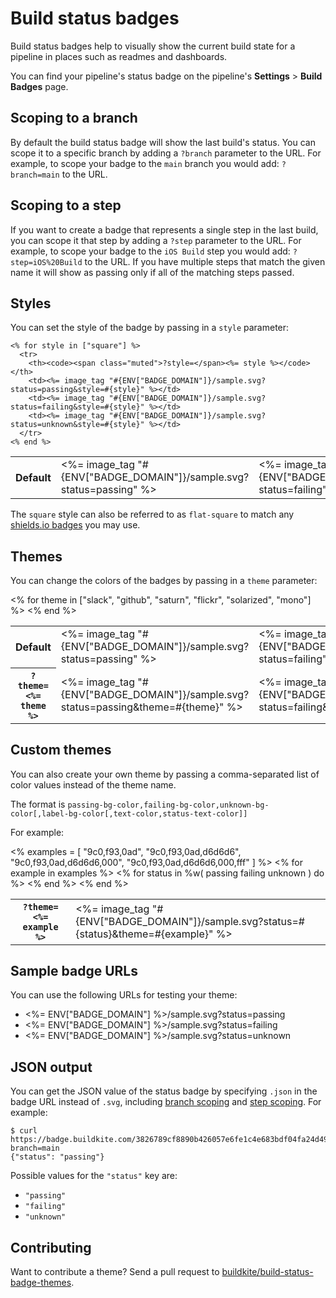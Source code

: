 # Build status badges

Build status badges help to visually show the current build state for a pipeline in places such as readmes and dashboards.

You can find your pipeline's status badge on the pipeline's **Settings** > **Build Badges** page.

## Scoping to a branch

By default the build status badge will show the last build's status. You can scope it to a specific branch by adding a `?branch` parameter to the URL. For example, to scope your badge to the `main` branch you would add: `?branch=main` to the URL.

## Scoping to a step

If you want to create a badge that represents a single step in the last build, you can scope it that step by adding a `?step` parameter to the URL. For example, to scope your badge to the `iOS Build` step you would add: `?step=iOS%20Build` to the URL. If you have multiple steps that match the given name it will show as passing only if all of the matching steps passed.

## Styles

You can set the style of the badge by passing in a `style` parameter:

<!-- vale off -->
<table class="status-badges__examples">
  <tbody>
    <tr>
      <th>Default</th>
      <td><%= image_tag "#{ENV["BADGE_DOMAIN"]}/sample.svg?status=passing" %></td>
      <td><%= image_tag "#{ENV["BADGE_DOMAIN"]}/sample.svg?status=failing" %></td>
      <td><%= image_tag "#{ENV["BADGE_DOMAIN"]}/sample.svg?status=unknown" %></td>
    </tr>

    <% for style in ["square"] %>
      <tr>
        <th><code><span class="muted">?style=</span><%= style %></code></th>
        <td><%= image_tag "#{ENV["BADGE_DOMAIN"]}/sample.svg?status=passing&style=#{style}" %></td>
        <td><%= image_tag "#{ENV["BADGE_DOMAIN"]}/sample.svg?status=failing&style=#{style}" %></td>
        <td><%= image_tag "#{ENV["BADGE_DOMAIN"]}/sample.svg?status=unknown&style=#{style}" %></td>
      </tr>
    <% end %>
  </tbody>
</table>
<!-- vale on -->

The `square` style can also be referred to as `flat-square` to match any [shields.io badges](http://shields.io) you may use.

## Themes

You can change the colors of the badges by passing in a `theme` parameter:

<!-- vale off -->
<table class="status-badges__examples">
  <tbody>
    <tr>
      <th>Default</th>
      <td><%= image_tag "#{ENV["BADGE_DOMAIN"]}/sample.svg?status=passing" %></td>
      <td><%= image_tag "#{ENV["BADGE_DOMAIN"]}/sample.svg?status=failing" %></td>
      <td><%= image_tag "#{ENV["BADGE_DOMAIN"]}/sample.svg?status=unknown" %></td>
    </tr>
    <% for theme in ["slack", "github", "saturn", "flickr", "solarized", "mono"] %>
      <tr>
        <th><code><span class="muted">?theme=</span><%= theme %></code></th>
        <td><%= image_tag "#{ENV["BADGE_DOMAIN"]}/sample.svg?status=passing&theme=#{theme}" %></td>
        <td><%= image_tag "#{ENV["BADGE_DOMAIN"]}/sample.svg?status=failing&theme=#{theme}" %></td>
        <td><%= image_tag "#{ENV["BADGE_DOMAIN"]}/sample.svg?status=unknown&theme=#{theme}" %></td>
      </tr>
    <% end %>
  </tbody>
</table>
<!-- vale on -->

## Custom themes

You can also create your own theme by passing a comma-separated list of color values instead of the theme name.

The format is `passing-bg-color,failing-bg-color,unknown-bg-color[,label-bg-color[,text-color,status-text-color]]`

For example:

<!-- vale off -->
<table class="status-badges__examples">
  <tbody>
    <%
      examples = [
        "9c0,f93,0ad",
        "9c0,f93,0ad,d6d6d6",
        "9c0,f93,0ad,d6d6d6,000",
        "9c0,f93,0ad,d6d6d6,000,fff"
      ]
    %>
    <% for example in examples %>
      <tr>
        <th><code><span class="muted">?theme=</span><%= example %></code></th>
        <% for status in %w( passing failing unknown ) do %>
          <td><%= image_tag "#{ENV["BADGE_DOMAIN"]}/sample.svg?status=#{status}&theme=#{example}" %></td>
        <% end %>
      </tr>
    <% end %>
  </tbody>
</table>
<!-- vale on -->

## Sample badge URLs

You can use the following URLs for testing your theme:

* <%= ENV["BADGE_DOMAIN"] %>/sample.svg?status=passing
* <%= ENV["BADGE_DOMAIN"] %>/sample.svg?status=failing
* <%= ENV["BADGE_DOMAIN"] %>/sample.svg?status=unknown

## JSON output

You can get the JSON value of the status badge by specifying `.json` in the badge URL instead of `.svg`, including [branch scoping](#scoping-to-a-branch) and [step scoping](#scoping-to-a-step). For example:

```shell
$ curl https://badge.buildkite.com/3826789cf8890b426057e6fe1c4e683bdf04fa24d498885489.json?branch=main
{"status": "passing"}
```

Possible values for the `"status"` key are:

* `"passing"`
* `"failing"`
* `"unknown"`

## Contributing

Want to contribute a theme? Send a pull request to [buildkite/build-status-badge-themes](https://github.com/buildkite/build-status-badge-themes).
